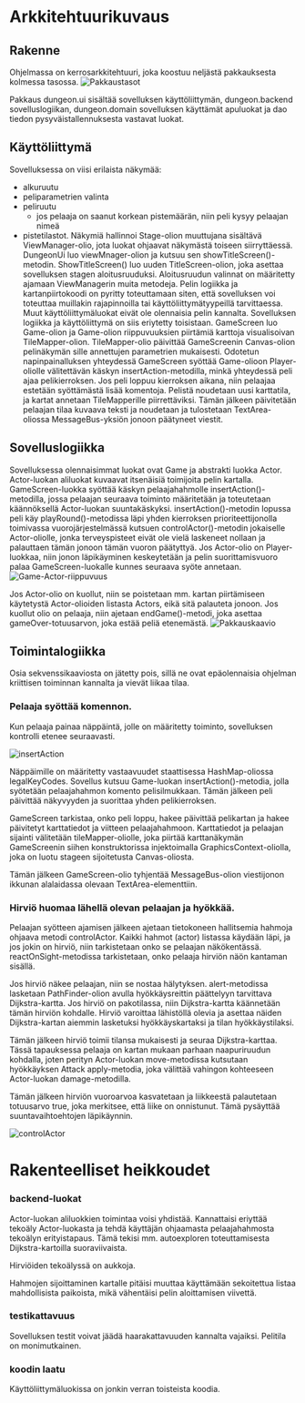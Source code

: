 # Arkkitehtuurikuvaus
## Rakenne
Ohjelmassa on kerrosarkkitehtuuri, joka koostuu neljästä pakkauksesta kolmessa tasossa.
![Pakkaustasot](pakkausarkkitehtuuri.png)

Pakkaus dungeon.ui sisältää sovelluksen käyttöliittymän, dungeon.backend sovelluslogiikan, dungeon.domain sovelluksen käyttämät apuluokat ja dao tiedon pysyväistallennuksesta vastavat luokat.

## Käyttöliittymä
Sovelluksessa on viisi erilaista näkymää:  
- alkuruutu
- peliparametrien valinta
- peliruutu
    - jos pelaaja on saanut korkean pistemäärän, niin peli kysyy pelaajan nimeä
- pistetilastot.
Näkymiä hallinnoi Stage-olion muuttujana sisältävä ViewManager-olio, jota luokat ohjaavat näkymästä toiseen siirryttäessä. DungeonUi luo viewMnager-olion ja kutsuu sen showTitleScreen()-metodin. ShowTitleScreen() luo uuden TitleScreen-olion, joka asettaa sovelluksen stagen aloitusruuduksi. Aloitusruudun valinnat on määritetty ajamaan ViewManagerin muita metodeja.
Pelin logiikka ja kartanpiirtokoodi on pyritty toteuttamaan siten, että sovelluksen voi toteuttaa muillakin rajapinnoilla tai käyttöliittymätyypeillä tarvittaessa. Muut käyttöliittymäluokat eivät ole olennaisia pelin kannalta. Sovelluksen logiikka ja käyttöliittymä on siis eriytetty toisistaan.
GameScreen luo Game-olion ja Game-olion riippuvuuksien piirtämiä karttoja visualisoivan TileMapper-olion. TileMapper-olio päivittää GameScreenin Canvas-olion pelinäkymän sille annettujen parametrien mukaisesti. Odotetun napinpainalluksen yhteydessä GameScreen syöttää Game-olioon Player-oliolle välitettävän käskyn insertAction-metodilla, minkä yhteydessä peli ajaa pelikierroksen. Jos peli loppuu kierroksen aikana, niin pelaajaa estetään syöttämästä lisää komentoja. Pelistä noudetaan uusi karttatila, ja kartat annetaan TileMapperille piirrettäviksi. Tämän jälkeen päivitetään pelaajan tilaa kuvaava teksti ja noudetaan ja tulostetaan TextArea-oliossa MessageBus-yksiön jonoon päätyneet viestit.

## Sovelluslogiikka
Sovelluksessa olennaisimmat luokat ovat Game ja abstrakti luokka Actor. Actor-luokan aliluokat kuvaavat itsenäisiä toimijoita pelin kartalla. GameScreen-luokka syöttää käskyn pelaajahahmolle insertAction()-metodilla, jossa pelaajan seuraava toiminto määritetään ja toteutetaan käännöksellä Actor-luokan suuntakäskyksi.
insertAction()-metodin lopussa peli käy playRound()-metodissa läpi yhden kierroksen prioriteettijonolla toimivassa vuorojärjestelmässä kutsuen controlActor()-metodin jokaiselle Actor-oliolle, jonka terveyspisteet eivät ole vielä laskeneet nollaan ja palauttaen tämän jonoon tämän vuoron päätyttyä. Jos Actor-olio on Player-luokkaa, niin jonon läpikäyminen keskeytetään ja pelin suorittamisvuoro palaa GameScreen-luokalle kunnes seuraava syöte annetaan.
![Game-Actor-riippuvuus](gameactor.png)

Jos Actor-olio on kuollut, niin se poistetaan mm. kartan piirtämiseen käytetystä Actor-olioiden listasta Actors, eikä sitä palauteta jonoon. Jos kuollut olio on pelaaja, niin ajetaan endGame()-metodi, joka asettaa gameOver-totuusarvon, joka estää peliä etenemästä.
![Pakkauskaavio](pakkauskaavio.png)

## Toimintalogiikka
Osia sekvenssikaaviosta on jätetty pois, sillä ne ovat epäolennaisia ohjelman kriittisen toiminnan kannalta ja vievät liikaa tilaa.

### Pelaaja syöttää komennon.
Kun pelaaja painaa näppäintä, jolle on määritetty toiminto, sovelluksen kontrolli etenee seuraavasti.

![insertAction](insertAction.png)

Näppäimille on määritetty vastaavuudet staattisessa HashMap-oliossa legalKeyCodes. Sovellus kutsuu Game-luokan insertAction()-metodia, jolla syötetään pelaajahahmon komento pelisilmukkaan. Tämän jälkeen peli päivittää näkyvyyden ja suorittaa yhden pelikierroksen.

GameScreen tarkistaa, onko peli loppu, hakee päivittää pelikartan ja hakee päivitetyt karttatiedot ja viitteen pelaajahahmoon. Karttatiedot ja pelaajan sijainti välitetään tileMapper-oliolle, joka piirtää karttanäkymän GameScreenin siihen konstruktorissa injektoimalla GraphicsContext-oliolla, joka on luotu stageen sijoitetusta Canvas-oliosta.

Tämän jälkeen GameScreen-olio tyhjentää MessageBus-olion viestijonon ikkunan alalaidassa olevaan TextArea-elementtiin.

### Hirviö huomaa lähellä olevan pelaajan ja hyökkää.
Pelaajan syötteen ajamisen jälkeen ajetaan tietokoneen hallitsemia hahmoja ohjaava metodi controlActor. Kaikki hahmot (actor) listassa käydään läpi, ja jos jokin on hirviö, niin tarkistetaan onko se pelaajan näkökentässä. reactOnSight-metodissa tarkistetaan, onko pelaaja hirviön näön kantaman sisällä.

Jos hirviö näkee pelaajan, niin se nostaa hälytyksen. alert-metodissa lasketaan PathFinder-olion avulla hyökkäysreittin päättelyyn tarvittava Dijkstra-kartta. Jos hirviö on pakotilassa, niin Dijkstra-kartta käännetään tämän hirviön kohdalle. Hirviö varoittaa lähistöllä olevia ja asettaa näiden Dijkstra-kartan aiemmin lasketuksi hyökkäyskartaksi ja tilan hyökkäystilaksi.

Tämän jälkeen hirviö toimii tilansa mukaisesti ja seuraa Dijkstra-karttaa. Tässä tapauksessa pelaaja on kartan mukaan parhaan naapuriruudun kohdalla, joten perityn Actor-luokan move-metodissa kutsutaan hyökkäyksen Attack apply-metodia, joka välittää vahingon kohteeseen Actor-luokan damage-metodilla.

Tämän jälkeen hirviön vuoroarvoa kasvatetaan ja liikkeestä palautetaan totuusarvo true, joka merkitsee, että liike on onnistunut. Tämä pysäyttää suuntavaihtoehtojen läpikäynnin.

![controlActor](controlActor.png)

# Rakenteelliset heikkoudet
### backend-luokat
Actor-luokan aliluokkien toimintaa voisi yhdistää. Kannattaisi eriyttää tekoäly Actor-luokasta ja tehdä käyttäjän ohjaamasta pelaajahahmosta tekoälyn erityistapaus. Tämä tekisi mm. autoexploren toteuttamisesta Dijkstra-kartoilla suoraviivaista.

Hirviöiden tekoälyssä on aukkoja.

Hahmojen sijoittaminen kartalle pitäisi muuttaa käyttämään sekoitettua listaa mahdollisista paikoista, mikä vähentäisi pelin aloittamisen viivettä.

### testikattavuus
Sovelluksen testit voivat jäädä haarakattavuuden kannalta vajaiksi. Pelitila on monimutkainen.

### koodin laatu
Käyttöliittymäluokissa on jonkin verran toisteista koodia.
